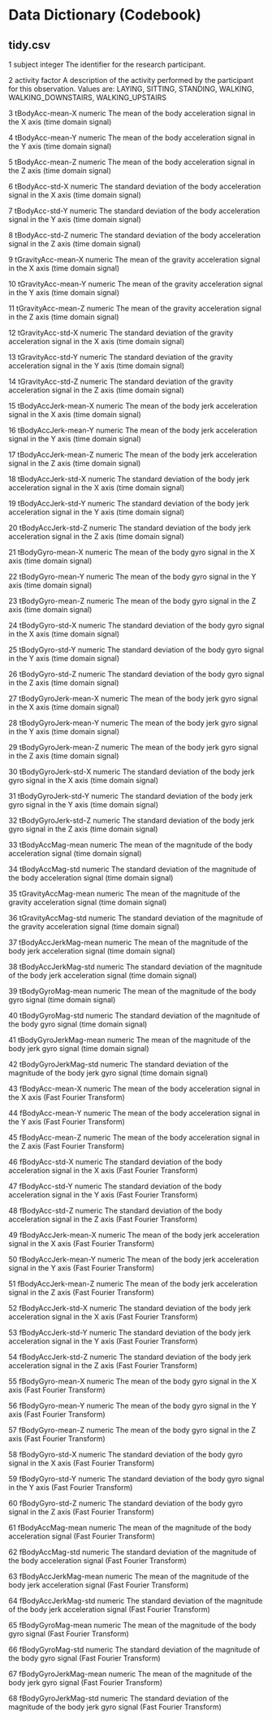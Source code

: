 # Data Dictionary (Codebook)

## tidy.csv

1     subject
                    integer
                              The identifier for the research participant.

2     activity
                    factor
                              A description of the activity performed by the participant for this observation. Values are: LAYING, SITTING, STANDING, WALKING, WALKING_DOWNSTAIRS, WALKING_UPSTAIRS

3     tBodyAcc-mean-X
                    numeric
                              The mean of the body acceleration signal in the X axis (time domain signal)

4     tBodyAcc-mean-Y
                    numeric
                              The mean of the body acceleration signal in the Y axis (time domain signal)

5     tBodyAcc-mean-Z
                    numeric
                              The mean of the body acceleration signal in the Z axis (time domain signal)

6     tBodyAcc-std-X
                    numeric
                              The standard deviation of the body acceleration signal in the X axis (time domain signal)

7     tBodyAcc-std-Y
                    numeric
                              The standard deviation of the body acceleration signal in the Y axis (time domain signal)

8     tBodyAcc-std-Z
                    numeric
                              The standard deviation of the body acceleration signal in the Z axis (time domain signal)

9     tGravityAcc-mean-X
                    numeric
                              The mean of the gravity acceleration signal in the X axis (time domain signal)

10     tGravityAcc-mean-Y
                    numeric
                              The mean of the gravity acceleration signal in the Y axis (time domain signal)

11     tGravityAcc-mean-Z
                    numeric
                              The mean of the gravity acceleration signal in the Z axis (time domain signal)

12     tGravityAcc-std-X
                    numeric
                              The standard deviation of the gravity acceleration signal in the X axis (time domain signal)

13     tGravityAcc-std-Y
                    numeric
                              The standard deviation of the gravity acceleration signal in the Y axis (time domain signal)

14     tGravityAcc-std-Z
                    numeric
                              The standard deviation of the gravity acceleration signal in the Z axis (time domain signal)

15     tBodyAccJerk-mean-X
                    numeric
                              The mean of the body jerk acceleration signal in the X axis (time domain signal)

16     tBodyAccJerk-mean-Y
                    numeric
                              The mean of the body jerk acceleration signal in the Y axis (time domain signal)

17     tBodyAccJerk-mean-Z
                    numeric
                              The mean of the body jerk acceleration signal in the Z axis (time domain signal)

18     tBodyAccJerk-std-X
                    numeric
                              The standard deviation of the body jerk acceleration signal in the X axis (time domain signal)

19     tBodyAccJerk-std-Y
                    numeric
                              The standard deviation of the body jerk acceleration signal in the Y axis (time domain signal)

20     tBodyAccJerk-std-Z
                    numeric
                              The standard deviation of the body jerk acceleration signal in the Z axis (time domain signal)

21     tBodyGyro-mean-X
                    numeric
                              The mean of the body gyro signal in the X axis (time domain signal)

22     tBodyGyro-mean-Y
                    numeric
                              The mean of the body gyro signal in the Y axis (time domain signal)

23     tBodyGyro-mean-Z
                    numeric
                              The mean of the body gyro signal in the Z axis (time domain signal)

24     tBodyGyro-std-X
                    numeric
                              The standard deviation of the body gyro signal in the X axis (time domain signal)

25     tBodyGyro-std-Y
                    numeric
                              The standard deviation of the body gyro signal in the Y axis (time domain signal)

26     tBodyGyro-std-Z
                    numeric
                              The standard deviation of the body gyro signal in the Z axis (time domain signal)

27     tBodyGyroJerk-mean-X
                    numeric
                              The mean of the body jerk gyro signal in the X axis (time domain signal)

28     tBodyGyroJerk-mean-Y
                    numeric
                              The mean of the body jerk gyro signal in the Y axis (time domain signal)

29     tBodyGyroJerk-mean-Z
                    numeric
                              The mean of the body jerk gyro signal in the Z axis (time domain signal)

30     tBodyGyroJerk-std-X
                    numeric
                              The standard deviation of the body jerk gyro signal in the X axis (time domain signal)

31     tBodyGyroJerk-std-Y
                    numeric
                              The standard deviation of the body jerk gyro signal in the Y axis (time domain signal)

32     tBodyGyroJerk-std-Z
                    numeric
                              The standard deviation of the body jerk gyro signal in the Z axis (time domain signal)

33     tBodyAccMag-mean
                    numeric
                              The mean of the magnitude of the body acceleration signal (time domain signal)

34     tBodyAccMag-std
                    numeric
                              The standard deviation of the magnitude of the body acceleration signal (time domain signal)

35     tGravityAccMag-mean
                    numeric
                              The mean of the magnitude of the gravity acceleration signal (time domain signal)

36     tGravityAccMag-std
                    numeric
                              The standard deviation of the magnitude of the gravity acceleration signal (time domain signal)

37     tBodyAccJerkMag-mean
                    numeric
                              The mean of the magnitude of the body jerk acceleration signal (time domain signal)

38     tBodyAccJerkMag-std
                    numeric
                              The standard deviation of the magnitude of the body jerk acceleration signal (time domain signal)

39     tBodyGyroMag-mean
                    numeric
                              The mean of the magnitude of the body gyro signal (time domain signal)

40     tBodyGyroMag-std
                    numeric
                              The standard deviation of the magnitude of the body gyro signal (time domain signal)

41     tBodyGyroJerkMag-mean
                    numeric
                              The mean of the magnitude of the body jerk gyro signal (time domain signal)

42     tBodyGyroJerkMag-std
                    numeric
                              The standard deviation of the magnitude of the body jerk gyro signal (time domain signal)

43     fBodyAcc-mean-X
                    numeric
                              The mean of the body acceleration signal in the X axis (Fast Fourier Transform)

44     fBodyAcc-mean-Y
                    numeric
                              The mean of the body acceleration signal in the Y axis (Fast Fourier Transform)

45     fBodyAcc-mean-Z
                    numeric
                              The mean of the body acceleration signal in the Z axis (Fast Fourier Transform)

46     fBodyAcc-std-X
                    numeric
                              The standard deviation of the body acceleration signal in the X axis (Fast Fourier Transform)

47     fBodyAcc-std-Y
                    numeric
                              The standard deviation of the body acceleration signal in the Y axis (Fast Fourier Transform)

48     fBodyAcc-std-Z
                    numeric
                              The standard deviation of the body acceleration signal in the Z axis (Fast Fourier Transform)

49     fBodyAccJerk-mean-X
                    numeric
                              The mean of the body jerk acceleration signal in the X axis (Fast Fourier Transform)

50     fBodyAccJerk-mean-Y
                    numeric
                              The mean of the body jerk acceleration signal in the Y axis (Fast Fourier Transform)

51     fBodyAccJerk-mean-Z
                    numeric
                              The mean of the body jerk acceleration signal in the Z axis (Fast Fourier Transform)

52     fBodyAccJerk-std-X
                    numeric
                              The standard deviation of the body jerk acceleration signal in the X axis (Fast Fourier Transform)

53     fBodyAccJerk-std-Y
                    numeric
                              The standard deviation of the body jerk acceleration signal in the Y axis (Fast Fourier Transform)

54     fBodyAccJerk-std-Z
                    numeric
                              The standard deviation of the body jerk acceleration signal in the Z axis (Fast Fourier Transform)

55     fBodyGyro-mean-X
                    numeric
                              The mean of the body gyro signal in the X axis (Fast Fourier Transform)

56     fBodyGyro-mean-Y
                    numeric
                              The mean of the body gyro signal in the Y axis (Fast Fourier Transform)

57     fBodyGyro-mean-Z
                    numeric
                              The mean of the body gyro signal in the Z axis (Fast Fourier Transform)

58     fBodyGyro-std-X
                    numeric
                              The standard deviation of the body gyro signal in the X axis (Fast Fourier Transform)

59     fBodyGyro-std-Y
                    numeric
                              The standard deviation of the body gyro signal in the Y axis (Fast Fourier Transform)

60     fBodyGyro-std-Z
                    numeric
                              The standard deviation of the body gyro signal in the Z axis (Fast Fourier Transform)

61     fBodyAccMag-mean
                    numeric
                              The mean of the magnitude of the body acceleration signal (Fast Fourier Transform)

62     fBodyAccMag-std
                    numeric
                              The standard deviation of the magnitude of the body acceleration signal (Fast Fourier Transform)

63     fBodyAccJerkMag-mean
                    numeric
                              The mean of the magnitude of the body jerk acceleration signal (Fast Fourier Transform)

64     fBodyAccJerkMag-std
                    numeric
                              The standard deviation of the magnitude of the body jerk acceleration signal (Fast Fourier Transform)

65     fBodyGyroMag-mean
                    numeric
                              The mean of the magnitude of the body gyro signal (Fast Fourier Transform)

66     fBodyGyroMag-std
                    numeric
                              The standard deviation of the magnitude of the body gyro signal (Fast Fourier Transform)

67     fBodyGyroJerkMag-mean
                    numeric
                              The mean of the magnitude of the body jerk gyro signal (Fast Fourier Transform)

68     fBodyGyroJerkMag-std
                    numeric
                              The standard deviation of the magnitude of the body jerk gyro signal (Fast Fourier Transform)



